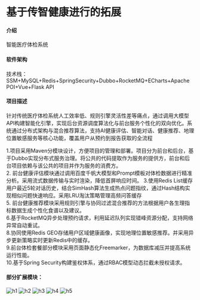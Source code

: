 # 基于传智健康进行的拓展

#### 介绍
智能医疗体检系统

#### 软件架构
技术栈：SSM+MySQL+Redis+SpringSecurity+Dubbo+RocketMQ+ECharts+Apache POI+Vue+Flask API


#### 项目描述
针对传统医疗体检系统人工效率低、规则引擎灵活性差等痛点，通过调用大模型API构建智能化引擎，实现后台资源调度算法化与前台服务个性化的双向优化。系统通过分布式架构与混合推荐算法，支持AI健康评估、智能对话、健康推荐、地理位置敏感服务等核心功能，覆盖用户从预约到报告获取的全流程  

1.项目采用Maven分模块设计，方便项目的管理和部署。项目分为前台和后台，基于Dubbo实现分布式服务治理。将公共的代码提取作为服务的提供方，前台和后台项目依赖与该公共的项目并作为服务的消费方。  
2. 前台健康评估模块通过调用百度千帆大模型和Prompt模板对体检数据进行精准分析。采用流式数据传输与实时渲染，降低首屏响应时间。
3.使用Redis List缓存用户最近5轮对话历史，结合SimHash算法生成热点问题指纹，通过Hash结构实现相似问题快速响应。采用LRU淘汰策略管理高频问答缓存  
5. 前台健康推荐模块采用规则引擎与协同过滤混合推荐的方法根据用户各生理指标数据生成个性化食谱以及建议。  
6.基于RocketMQ异步处理预约请求，利用延迟队列实现错峰资源分配，支持网络异常自动重试。  
8.协同使用Redis GEO存储用户区域健康画像，实现地理位置敏感推荐。并采用异步更新策略实时更新Redis中的缓存。  
9.前台体检套餐部分模块采用页面静态化Freemarker，为数据库减压并提高系统运行性能。  
10.基于Spring Security构建鉴权体系，通过RBAC模型动态拦截未授权请求。  



#### 部分扩展模块：
![h1](https://github.com/user-attachments/assets/ae6531e0-c603-40a7-9613-2412c7f47d2e)
![h2](https://github.com/user-attachments/assets/0114615e-b62e-45c8-89ba-37ea588ba0e5)
![h3](https://github.com/user-attachments/assets/72ed53bd-ca3a-460a-a166-7d90796b29f9)
![h4](https://github.com/user-attachments/assets/8d6e86c7-df86-4c3d-8eb7-c06998769d04)
![h5](https://github.com/user-attachments/assets/5cb7b2d6-204a-4b21-9849-3d7a365017d8)
